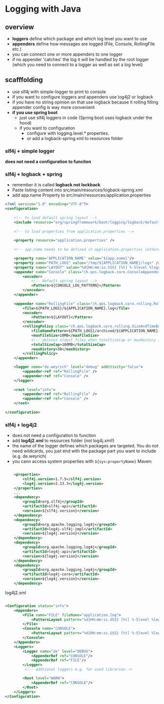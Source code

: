 # Logging with Java

## overview 

- **loggers** define which package and which log level you want to use
- **appenders** define how messages are logged (File, Console, RollingFile etc.)
- you can connect one or more appenders to one logger
- if no appender 'catches' the log it will be handled by the root logger (which you need to connect to a logger as well as set a log level)

## scafffolding

- use slf4j with simple-logger to print to console
- if you want to configure loggers and appenders use log4j2 or logback
- if you have no string opinion on that use logback because it rolling filling appender config is way more convenient
- **if you use spring boot** 
    - just use slf4j loggers in code (Spring boot uses logback under the hood)
    - if you want to configuration
        - configure with logging.level.* properties. 
        - or add a logback-spring.xml to resources folder 

### slf4j + simple logger
**does not need a configuration to funciton**

### slf4j + logback + spring

- remember it is called **logback not lockback**
- Paste listing content into src/main/resources/logback-spring.xml
- add app.name Property to src/main/resources/application.properties

```xml
<?xml version="1.0" encoding="UTF-8"?>
<configuration>
    
    <!-- to load default spring layout -->
    <include resource="org/springframework/boot/logging/logback/defaults.xml"/>
    
    <!-- to load properties from application.properties -->
    
    <property resource="application.properties" />
    
    <!-- app.name needs to be defined in application.properties (otherwise it will use '${app.name}' as folder name)-->

    <property name="APPLICATION_NAME" value="${app.name}"/>
    <property name="PATH_LOGS" value="/tmp/${APPLICATION_NAME}/logs" />
    <property name="LAYOUT" value="%d{HH:mm:ss.SSS} [%t] %-5level %logger{36} - %msg%n"/>
    <appender name="Console" class="ch.qos.logback.core.ConsoleAppender">
        <encoder>
            <!-- default spring layout -->
            <Pattern>${CONSOLE_LOG_PATTERN}</Pattern>
        </encoder>
    </appender>
    
    <appender name="RollingFile" class="ch.qos.logback.core.rolling.RollingFileAppender">
        <file>${PATH_LOGS}/${APPLICATION_NAME}.log</file>
        <encoder>
            <Pattern>${LAYOUT}</Pattern>
        </encoder>
        <rollingPolicy class="ch.qos.logback.core.rolling.SizeAndTimeBasedRollingPolicy">
            <fileNamePattern>${PATH_LOGS}/archived/${APPLICATION_NAME}-%d{yyyy-MM-dd}.%i.log</fileNamePattern>
            <maxFileSize>10MB</maxFileSize>
            <!-- deletes oldest files when totalSizeCap or maxHostory is reached -->
            <totalSizeCap>100MB</totalSizeCap>
            <maxHistory>30</maxHistory> 
        </rollingPolicy>
    </appender>

    <logger name="de.weyrich" level="debug" additivity="false">
        <appender-ref ref="RollingFile" />
        <appender-ref ref="Console" />
    </logger>
    
    <root level="info">
        <appender-ref ref="RollingFile" />
        <appender-ref ref="Console" />
    </root>
    
</configuration>    
```

### slf4j + log4j2

- does not need a configuration to funciton
- add **log4j2.xml** to resources folder (not log4j.xml!)
- the name of the logger defines which packages are targeted. You do not need wildcards, you just end with the package part you want to include (e.g. de.weyrich) 
- you cann access system properties with `${sys:propertyName}`
Maven:

```xml

    <properties>
        <slf4j.version>1.7.5</slf4j.version>
        <log4j.version>2.13.3</log4j.version>
    </properties>
    ...
    <dependency>
        <groupId>org.slf4j</groupId>
        <artifactId>slf4j-api</artifactId>
        <version>${slf4j.version}</version>
    </dependency>
    <dependency>
        <groupId>org.apache.logging.log4j</groupId>
        <artifactId>log4j-slf4j-impl</artifactId>
        <version>${log4j.version}</version>
    </dependency>
    <dependency>
        <groupId>org.apache.logging.log4j</groupId>
        <artifactId>log4j-api</artifactId>
        <version>${log4j.version}</version>
    </dependency>
    <dependency>
        <groupId>org.apache.logging.log4j</groupId>
        <artifactId>log4j-core</artifactId>
        <version>${log4j.version}</version>
    </dependency>

```

log4j2.xml

```xml

<Configuration status="info">
    <Appenders>
        <File name="FILE" fileName="application.log">
            <PatternLayout pattern="%d{HH:mm:ss.SSS} [%t] %-5level %logger{36} - %msg%n"/>
        </File>
        <Console name="CONSOLE">
            <PatternLayout pattern="%d{HH:mm:ss.SSS} [%t] %-5level %logger{36} - %msg%n"/>
        </Console>
    </Appenders>
    <Loggers>
        <Logger name="de" level="DEBUG">
            <AppenderRef ref="CONSOLE"/>
            <AppenderRef ref="FILE"/>
        </Logger>
         <!-- addtional loggers e.g. for used libraries-->

        <Root level="WARN">
            <AppenderRef ref="CONSOLE"/>
        </Root>
    </Loggers>
</Configuration>

```

